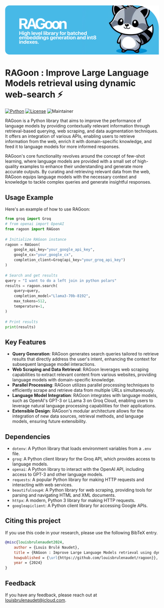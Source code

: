 ![Plot](https://github.com/louisbrulenaudet/ragoon/blob/main/thumbnail.png?raw=true)

# RAGoon : Improve Large Language Models retrieval using dynamic web-search ⚡
[![Python](https://img.shields.io/pypi/pyversions/tensorflow.svg)](https://badge.fury.io/py/tensorflow) [![License](https://img.shields.io/badge/License-Apache_2.0-blue.svg)](https://opensource.org/licenses/Apache-2.0) ![Maintainer](https://img.shields.io/badge/maintainer-@louisbrulenaudet-blue)

RAGoon is a Python library that aims to improve the performance of language models by providing contextually relevant information through retrieval-based querying, web scraping, and data augmentation techniques. It offers an integration of various APIs, enabling users to retrieve information from the web, enrich it with domain-specific knowledge, and feed it to language models for more informed responses.

RAGoon's core functionality revolves around the concept of few-shot learning, where language models are provided with a small set of high-quality examples to enhance their understanding and generate more accurate outputs. By curating and retrieving relevant data from the web, RAGoon equips language models with the necessary context and knowledge to tackle complex queries and generate insightful responses.

## Usage Example
Here's an example of how to use RAGoon:

```python
from groq import Groq
# from openai import OpenAI
from ragoon import RAGoon

# Initialize RAGoon instance
ragoon = RAGoon(
    google_api_key="your_google_api_key",
    google_cx="your_google_cx",
    completion_client=Groq(api_key="your_groq_api_key")
)

# Search and get results
query = "I want to do a left join in python polars"
results = ragoon.search(
    query=query,
    completion_model="Llama3-70b-8192",
    max_tokens=512,
    temperature=1,
)

# Print results
print(results)
```

## Key Features
- **Query Generation**: RAGoon generates search queries tailored to retrieve results that directly address the user's intent, enhancing the context for subsequent language model interactions.
- **Web Scraping and Data Retrieval**: RAGoon leverages web scraping capabilities to extract relevant content from various websites, providing language models with domain-specific knowledge.
- **Parallel Processing**: RAGoon utilizes parallel processing techniques to efficiently scrape and retrieve data from multiple URLs simultaneously.
- **Language Model Integration**: RAGoon integrates with language models, such as OpenAI's GPT-3 or LLama 3 on Groq Cloud, enabling users to leverage natural language processing capabilities for their applications.
- **Extensible Design**: RAGoon's modular architecture allows for the integration of new data sources, retrieval methods, and language models, ensuring future extensibility.

## Dependencies
- `dotenv`: A Python library that loads environment variables from a `.env` file.
- `groq`: A Python client library for the Groq API, which provides access to language models.
- `openai`: A Python library to interact with the OpenAI API, including access to GPT-3 and other language models.
- `requests`: A popular Python library for making HTTP requests and interacting with web services.
- `beautifulsoup4`: A Python library for web scraping, providing tools for parsing and navigating HTML and XML documents.
- `httpx`: A modern, Python 3 library for making HTTP requests.
- `googleapiclient`: A Python client library for accessing Google APIs.

## Citing this project
If you use this code in your research, please use the following BibTeX entry.

```BibTeX
@misc{louisbrulenaudet2024,
	author = {Louis Brulé Naudet},
	title = {RAGoon : Improve Large Language Models retrieval using dynamic web-search},
	howpublished = {\url{https://github.com/louisbrulenaudet/ragoon}},
	year = {2024}
}
```
## Feedback
If you have any feedback, please reach out at [louisbrulenaudet@icloud.com](mailto:louisbrulenaudet@icloud.com).